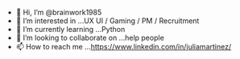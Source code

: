 - 👋 Hi, I’m @brainwork1985
- 👀 I’m interested in ...UX UI / Gaming / PM / Recruitment
- 🌱 I’m currently learning ...Python
- 💞️ I’m looking to collaborate on ...help people 
- 📫 How to reach me ...https://www.linkedin.com/in/juliamartinez/

<!---
brainwork1985/brainwork1985 is a ✨ special ✨ repository because its `README.md` (this file) appears on your GitHub profile.
You can click the Preview link to take a look at your changes.
--->
